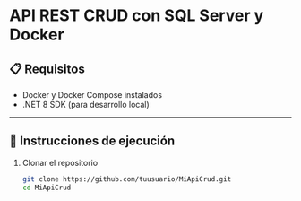 # API REST CRUD con SQL Server y Docker

## 📋 Requisitos
- Docker y Docker Compose instalados
- .NET 8 SDK (para desarrollo local)

---

## 🚀 Instrucciones de ejecución

1. Clonar el repositorio
   ```bash
   git clone https://github.com/tuusuario/MiApiCrud.git
   cd MiApiCrud
